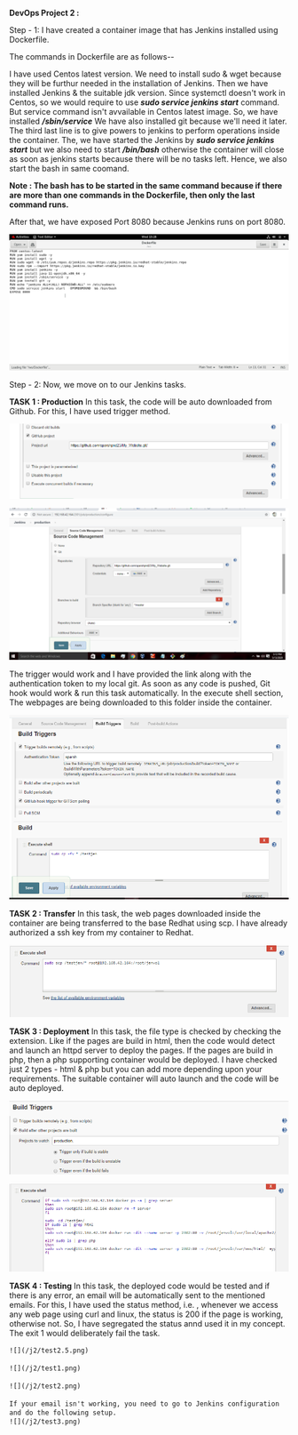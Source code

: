 **DevOps Project 2 :**

Step - 1: I have created a container image that has Jenkins installed using Dockerfile.

The commands in Dockerfile are as follows--



I have used Centos latest version. We need to install sudo & wget because they will be furthur needed in the installation of Jenkins. Then we have installed Jenkins & the suitable jdk version. 
Since systemctl doesn't work in Centos, so we would require to use _**sudo service jenkins start**_ command. But service command isn't avvailable in Centos latest image. So, we have installed _**/sbin/service**_
We have also installed git because we'll need it later. The third last line is to give powers to jenkins to perform operations inside the container.
The, we have started the Jenkins by _**sudo service jenkins start**_ but we also need to start _**/bin/bash**_ otherwise the container will close as soon as jenkins starts because there will be no tasks left. Hence, we also start the bash in same coomand.

**Note : The bash has to be started in the same command because if there are more than one commands in the Dockerfile, then only the last command runs.**

After that, we have exposed Port 8080 because Jenkins runs on port 8080.


![](/j2/df.png)



Step - 2: Now, we move on to our Jenkins tasks.

**TASK 1 : Production**
  In this task, the code will be auto downloaded from Github. For this, I have used trigger method. 
  
  ![](/j2/prod1.png)
  
  
  ![](/j2/prod2.png)
  
  The trigger would work and I have provided the link along with the authentication token to my local git. As soon as any code is    pushed, Git hook would work & run this task automatically.
  In the execute shell section, The webpages are being downloaded to this folder inside the container.
  
  ![](/j2/prod3.png)
  
  **TASK 2 : Transfer**
   In this task, the web pages downloaded inside the container are being transferred to the base Redhat using scp. I have already   authorized a ssh key from my container to Redhat.
   
   ![](/j2/transfer.png)
   
   
   **TASK 3 : Deployment**
   In this task, the file type is checked by checking the extension. Like if the pages are build in html, then the code would detect and launch an httpd server to deploy the pages. If the pages are build in php, then a php supporting container would be deployed. 
   I have checked just 2 types - html & php but you can add more depending upon your requirements.
   The suitable container will auto launch and the code will be auto deployed.
   
   
   ![](/j2/dep1.png)
   
   
   ![](j2/dep2.png)
   
   
   **TASK 4 : Testing**
    In this task, the deployed code would be tested and if there is any error, an email will be automatically sent to the mentioned emails. For this, I have used the status method, i.e. , whenever we access any web page using curl and linux, the status is 200 if the page is working, otherwise not. So, I have segregated the status annd used it in my concept. The exit 1 would deliberately fail the task.
    
    ![](/j2/test2.5.png)
    
    ![](/j2/test1.png)
    
    ![](/j2/test2.png)
    
    If your email isn't working, you need to go to Jenkins configuration and do the following setup.
    ![](/j2/test3.png)
    
    













